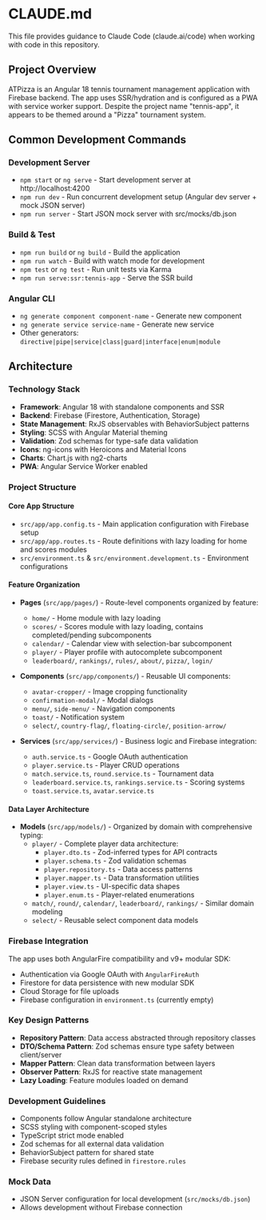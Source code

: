 # CLAUDE.md

This file provides guidance to Claude Code (claude.ai/code) when working with code in this repository.

## Project Overview

ATPizza is an Angular 18 tennis tournament management application with Firebase backend. The app uses SSR/hydration and is configured as a PWA with service worker support. Despite the project name "tennis-app", it appears to be themed around a "Pizza" tournament system.

## Common Development Commands

### Development Server
- `npm start` or `ng serve` - Start development server at http://localhost:4200
- `npm run dev` - Run concurrent development setup (Angular dev server + mock JSON server)
- `npm run server` - Start JSON mock server with src/mocks/db.json

### Build & Test
- `npm run build` or `ng build` - Build the application
- `npm run watch` - Build with watch mode for development  
- `npm test` or `ng test` - Run unit tests via Karma
- `npm run serve:ssr:tennis-app` - Serve the SSR build

### Angular CLI
- `ng generate component component-name` - Generate new component
- `ng generate service service-name` - Generate new service
- Other generators: `directive|pipe|service|class|guard|interface|enum|module`

## Architecture

### Technology Stack
- **Framework**: Angular 18 with standalone components and SSR
- **Backend**: Firebase (Firestore, Authentication, Storage)  
- **State Management**: RxJS observables with BehaviorSubject patterns
- **Styling**: SCSS with Angular Material theming
- **Validation**: Zod schemas for type-safe data validation
- **Icons**: ng-icons with Heroicons and Material Icons
- **Charts**: Chart.js with ng2-charts
- **PWA**: Angular Service Worker enabled

### Project Structure

#### Core App Structure
- `src/app/app.config.ts` - Main application configuration with Firebase setup
- `src/app/app.routes.ts` - Route definitions with lazy loading for home and scores modules
- `src/environment.ts` & `src/environment.development.ts` - Environment configurations

#### Feature Organization
- **Pages** (`src/app/pages/`) - Route-level components organized by feature:
  - `home/` - Home module with lazy loading
  - `scores/` - Scores module with lazy loading, contains completed/pending subcomponents
  - `calendar/` - Calendar view with selection-bar subcomponent
  - `player/` - Player profile with autocomplete subcomponent
  - `leaderboard/`, `rankings/`, `rules/`, `about/`, `pizza/`, `login/`

- **Components** (`src/app/components/`) - Reusable UI components:
  - `avatar-cropper/` - Image cropping functionality
  - `confirmation-modal/` - Modal dialogs
  - `menu/`, `side-menu/` - Navigation components
  - `toast/` - Notification system
  - `select/`, `country-flag/`, `floating-circle/`, `position-arrow/`

- **Services** (`src/app/services/`) - Business logic and Firebase integration:
  - `auth.service.ts` - Google OAuth authentication
  - `player.service.ts` - Player CRUD operations
  - `match.service.ts`, `round.service.ts` - Tournament data
  - `leaderboard.service.ts`, `rankings.service.ts` - Scoring systems
  - `toast.service.ts`, `avatar.service.ts`

#### Data Layer Architecture

- **Models** (`src/app/models/`) - Organized by domain with comprehensive typing:
  - `player/` - Complete player data architecture:
    - `player.dto.ts` - Zod-inferred types for API contracts
    - `player.schema.ts` - Zod validation schemas
    - `player.repository.ts` - Data access patterns  
    - `player.mapper.ts` - Data transformation utilities
    - `player.view.ts` - UI-specific data shapes
    - `player.enum.ts` - Player-related enumerations
  - `match/`, `round/`, `calendar/`, `leaderboard/`, `rankings/` - Similar domain modeling
  - `select/` - Reusable select component data models

### Firebase Integration

The app uses both AngularFire compatibility and v9+ modular SDK:
- Authentication via Google OAuth with `AngularFireAuth`
- Firestore for data persistence with new modular SDK
- Cloud Storage for file uploads
- Firebase configuration in `environment.ts` (currently empty)

### Key Design Patterns

- **Repository Pattern**: Data access abstracted through repository classes
- **DTO/Schema Pattern**: Zod schemas ensure type safety between client/server
- **Mapper Pattern**: Clean data transformation between layers
- **Observer Pattern**: RxJS for reactive state management
- **Lazy Loading**: Feature modules loaded on demand

### Development Guidelines

- Components follow Angular standalone architecture  
- SCSS styling with component-scoped styles
- TypeScript strict mode enabled
- Zod schemas for all external data validation
- BehaviorSubject pattern for shared state
- Firebase security rules defined in `firestore.rules`

### Mock Data
- JSON Server configuration for local development (`src/mocks/db.json`)
- Allows development without Firebase connection